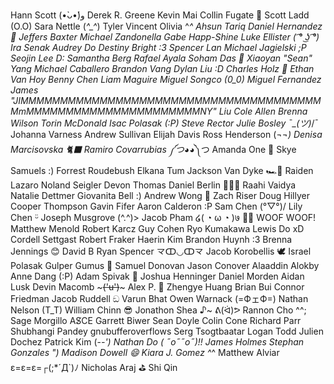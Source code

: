 Hann Scott (•̀ᴗ•́)و
Derek R. Greene
Kevin Mai
Collin Fugate 🤯
Scott Ladd (O.O)
Sara Nettle (*^\_^*)
Tyler Vincent
Olivia ^*^
Ahsun Tariq
Daniel Hernandez 👋
Jeffers Baxter
Michael Zandonella
Gabe Happ-Shine
Luke Ellister ( ͡° ͜ʖ ͡°)
Ira Senak
Audrey Do
Destiny Bright :3
Spencer Lan
Michael  Jagielski ;P
Seojin Lee D:
Samantha Berg
Rafael Ayala
Soham Das 🦫
Xiaoyan "Sean" Yang
Michael Caballero
Brandon Vang
Dylan Liu :D
Charles Holz 💾
Ethan Van Hoy
Benny Chen
Liam Maguire
Miguel Songco (0_0)
Miguel Fernandez
James "JIMMMMMMMMMMMMMMMMMMMMMMMMMMMMMMMMMMMMMMMmMMMMMMMMMMMMMMMMMMMMMMNY" Liu
Cole Allen
Brenna Wilson
Torin McDonald
Isac Polasak (:P)
Steve Rector
Julie Bosley ¯\_(ツ)*/¯
Johanna Varness
Andrew Sullivan
Elijah Davis
Ross Henderson (¬_¬)
Denisa Marcisovska 🐈‍⬛
Ramiro Covarrubias ༼つ◕_◕༽つ
Amanda One 🦦
Skye Samuels :)
Forrest Roudebush
Elkana Tum
Jackson Van Dyke 🏎️🏁
Raiden Lazaro
Noland Seigler
Devon Thomas
Daniel Berlin 🙏🙏🙏
Raahi Vaidya
Natalie Dettmer
Giovanita Bell :)
Andrew Wong 🎉
Zach Riser
Doug Hillyer
Cooper Thompson
Gavin Fifer
Aaron Calderon :P
Sam Chen (°▽°)/
Lily Chen ᵕ̈
Joseph Musgrove (^.^)>
Jacob Pham ໒( ◔ ω ◔ )७ 🐕‍🦺 WOOF WOOF!
Matthew Menold
Robert Karcz
Guy Cohen
Ryo Kumakawa
Lewis Do xD
Cordell Settgast
Robert Fraker
Haerin Kim
Brandon Huynh :3
Brenna Jennings 😊
David B 
Ryan Spencer 龴ↀ◡ↀ龴
Jacob Korobellis 
🕊 Israel Polasak
Gulper Gumus 🌸
Samuel Donovan
Jason Conover
Alaaddin Alokby
Anne Dang (:P)
Adam Spivak 🚗
Joshua Henninger
Daniel Morden
Aidan Lusk
Devin Macomb ~~~('u')~~~
Alex P. 🐣
Zhengye Huang
Brian Bui
Connor Friedman
Jacob Ruddell ඞ
Varun Bhat
Owen Warnack (=ФェФ=)
Nathan Nelson (T_T)
William Chinn 😎
Jonathon Shea ♪~ ᕕ(ᐛ)ᕗ
Rannon Cho ^^;
Sage Morgillo AS̸CE
Garrett Biwer
Sean Doyle
Colin Cone
Richard Parr
Shubhangi Pandey
gnubufferoverflows
Serg Tsogtbaatar
Logan Todd
Julien Dochez
Patrick Kim (-_-')
Nathan Do ( ˶o˶˶o˶)!!
James Holmes
Stephan Gonzales ")
Madison Dowell 😄
Kiara J. Gomez ^_^
Matthew Alviar ε=ε=ε=┌(;\*´Д`)ﾉ
Nicholas Araj ⛳️
Shi Qin
